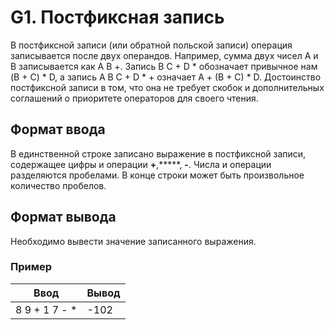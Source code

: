 # G1. Постфиксная запись



В постфиксной записи (или обратной польской записи) операция записывается после двух операндов. Например, сумма двух чисел A и B записывается как A B +. Запись B C + D * обозначает привычное нам (B + C) * D, а запись A B C + D * + означает A + (B + C) * D. Достоинство постфиксной записи в том, что она не требует скобок и дополнительных соглашений о приоритете операторов для своего чтения.


## Формат ввода

В единственной строке записано выражение в постфиксной записи, содержащее цифры и операции **+**,*****, **-**. Числа и операции разделяются пробелами. В конце строки может быть произвольное количество пробелов.


## Формат вывода

Необходимо вывести значение записанного выражения.


### Пример

|     Ввод    |   Вывод     |
|-------------|-------------|
|8 9 + 1 7 - *|   -102      |
